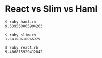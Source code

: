 # React vs Slim vs Haml

```
$ ruby haml.rb
9.539550065994263

$ ruby slim.rb
1.54158616065979

$ ruby react.rb
9.486815929412842
```
